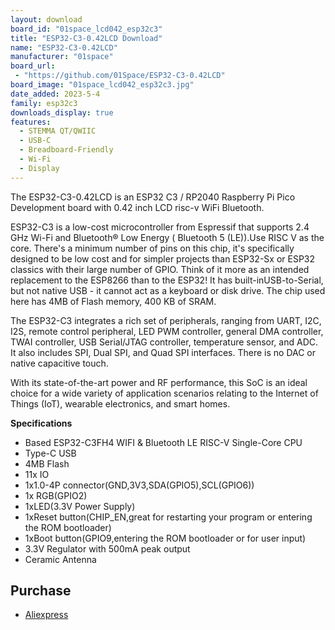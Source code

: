 ```yaml
---
layout: download
board_id: "01space_lcd042_esp32c3"
title: "ESP32-C3-0.42LCD Download"
name: "ESP32-C3-0.42LCD"
manufacturer: "01space"
board_url:
 - "https://github.com/01Space/ESP32-C3-0.42LCD"
board_image: "01space_lcd042_esp32c3.jpg"
date_added: 2023-5-4
family: esp32c3
downloads_display: true
features:
  - STEMMA QT/QWIIC
  - USB-C
  - Breadboard-Friendly
  - Wi-Fi
  - Display
---
```


The ESP32-C3-0.42LCD is an ESP32 C3 / RP2040 Raspberry Pi Pico Development board with 0.42 inch LCD risc-v WiFi Bluetooth.

ESP32-C3 is a low-cost microcontroller from Espressif that supports 2.4 GHz Wi-Fi and Bluetooth® Low Energy ( Bluetooth 5 (LE)).Use RISC V as the core. There's a minimum number of pins on this chip, it's specifically designed to be low cost and for simpler projects than ESP32-Sx or ESP32 classics with their large number of GPIO. Think of it more as an intended replacement to the ESP8266 than to the ESP32! It has built-inUSB-to-Serial, but not native USB - it cannot act as a keyboard or disk drive. The chip used here has 4MB of Flash memory, 400 KB of SRAM.

The ESP32-C3 integrates a rich set of peripherals, ranging from UART, I2C, I2S, remote control peripheral, LED PWM controller, general DMA controller, TWAI controller, USB Serial/JTAG controller, temperature sensor, and ADC. It also includes SPI, Dual SPI, and Quad SPI interfaces. There is no DAC or native capacitive touch.

With its state-of-the-art power and RF performance, this SoC is an ideal choice for a wide variety of application scenarios relating to the Internet of Things (IoT), wearable electronics, and smart homes.

**Specifications**
- Based ESP32-C3FH4 WIFI & Bluetooth LE RISC-V Single-Core CPU
- Type-C USB
- 4MB Flash
- 11x IO
- 1x1.0-4P connector(GND,3V3,SDA(GPIO5),SCL(GPIO6))
- 1x RGB(GPIO2)
- 1xLED(3.3V Power Supply)
- 1xReset button(CHIP_EN,great for restarting your program or entering the ROM bootloader)
- 1xBoot button(GPIO9,entering the ROM bootloader or for user input)
- 3.3V Regulator with 500mA peak output
- Ceramic Antenna

## Purchase

* [Aliexpress](https://www.aliexpress.us/item/3256804679132291.html)
